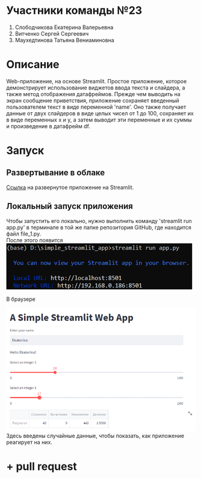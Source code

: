 # Участники команды №23
1. Слободчикова Екатерина Валерьевна 
2. Витченко Сергей Сергеевич 
3. Маухедтинова Татьяна Вениаминовна
# Описание
Web-приложение, на основе Streamlit. Простое приложение, которое демонстрирует использование виджетов ввода текста и слайдера, а также метод отображения датафреймов. Прежде чем выводить на экран сообщение приветствия, приложение сохраняет введенный пользователем текст в виде переменной 'name'. Оно также получает данные от двух слайдеров в виде целых чисел от 1 до 100, сохраняет их в виде переменных x и y, а затем выводит эти переменные и их суммы и произведение в датафрейм df.
# Запуск
## Развертывание в облаке
[Ссылка](https://tatiana302-final-project-file-1-5glsr8.streamlit.app) на развернутое приложение на Streamlit.
## Локальный запуск приложения
Чтобы запустить его локально, нужно выполнить команду 'streamlit run app.py' в терминале в той же папке репозитория GitHub, где находится файл file_1.py.  
После этого появится  
![локальный URL](https://github.com/EkaterinaSeveryanka/final-project_fork/blob/main/primer_1.png) 


В браузере

![можно увидеть что-то подобное](https://github.com/EkaterinaSeveryanka/final-project_fork/blob/main/primer_2.png)  
Здесь введены случайные данные, чтобы показать, как приложение реагирует на них.

# + pull request
